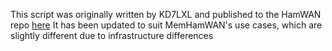 This script was originally written by KD7LXL and published to the HamWAN repo [here](https://github.com/HamWAN/hamwan_scripts/tree/master/aprsobject)
It has been updated to suit MemHamWAN's use cases, which are slightly different due to infrastructure differences
